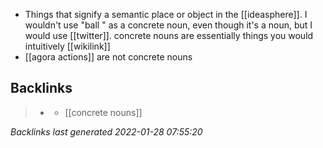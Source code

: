 - Things that signify a semantic place or object in the [[ideasphere]]. I wouldn't use "ball " as a concrete noun, even though it's a noun, but I would use [[twitter]]. concrete nouns are essentially things you would intuitively [[wikilink]]
- [[agora actions]] are not concrete nouns



## Backlinks

> - [](2021-01-11.md)
>   - [[concrete nouns]]

_Backlinks last generated 2022-01-28 07:55:20_
